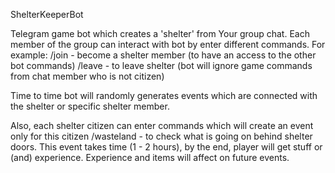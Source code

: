 ShelterKeeperBot

Telegram game bot which creates a 'shelter' from Your group chat. Each member of the group can interact with bot by enter different commands.
For example:
/join - become a shelter member (to have an access to the other bot commands)
/leave - to leave shelter (bot will ignore game commands from chat member who is not citizen)

Time to time bot will randomly generates events which are connected with the shelter or specific shelter member.

Also, each shelter citizen can enter commands which will create an event only for this citizen
/wasteland - to check what is going on behind shelter doors. This event takes time (1 - 2 hours), by the end, player will get stuff or (and) experience.
Experience and items will affect on future events.
